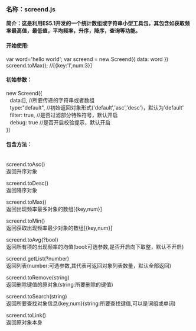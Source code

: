 <h3>名称：screend.js</h3>

<b>简介：这是利用ES5.1开发的一个统计数组或字符串小型工具包，其包含如获取频率最高值，最低值，平均频率，升序，降序，查询等功能。</b>

<h4>开始使用:</h4>
var word='hello world';
var screend = new Screend({
     data: word
})
screend.toMax(); //[{key:'l',num:3}]

<h4>初始参数：</h4>
new Screend({
</br>
<div style="padding-left:10px;">
  data:[],        //所要传递的字符串或者数组
  </br>
  type:"default",  //初始返回对象形式('default','asc','desc')，默认为'default'
  </br>
  filter: true, //是否过滤部分特殊符号，默认开启
  </br>
  debug: true  //是否开启校验提示，默认开启
  </br>
</div>  
}）

<h4>包含方法：</h4>
</br>
screend.toAsc()
</br>
返回升序对象

screend.toDesc()
</br>
返回降序对象

screend.toMax()
</br>
返回出现频率最多对象的数组[{key,num}]

screend.toMin()
</br>
返回获取出现频率最少对象的数组[{key,num}]

screend.toAvg(?bool)
</br>
返回所有项的出现频率的均值(bool:可选参数,是否开启向下取整，默认不开启)

screend.getList(?number)
</br>
返回列表(number:可选参数,其代表可返回对象列表数量，默认全部返回)

screend.toRemove(string)
</br>
返回删除键值的原对象(string:所要删除的键值)

screend.toSearch(string)
</br>
返回所要查找对象信息{key,num}(string:所要查找键值,可以是词组或单词)

screend.toLink()
</br>
返回原对象本身
